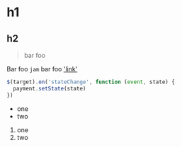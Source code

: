 # h1

## h2

> bar foo

Bar foo `jam` bar foo ['link'](https://google.com/)

```js
$(target).on('stateChange', function (event, state) {
  payment.setState(state)
})
```

- one
- two

1. one 
2. two
